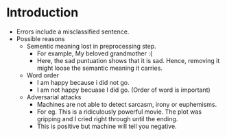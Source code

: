 # Introduction
* Errors include a misclassified sentence.
* Possible reasons
    * Sementic meaning lost in preprocessing step.
        * For example, My beloved grandmother :(
        * Here, the sad puntuation shows that it is sad. Hence, removing it might loose the semantic meaning it carries.
    * Word order
        * I am happy because i did not go.
        * I am not happy becuase I did go. (Order of word is important)
    * Adversarial attacks
        * Machines are not able to detect sarcasm, irony or euphemisms.
        * For eg. This is a ridiculously powerful movie. The plot was gripping and I cried right through until the ending.
        * This is positive but machine will tell you negative.